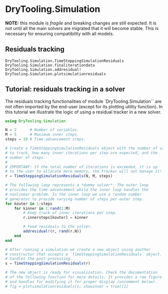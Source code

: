 # DryTooling.Simulation

**NOTE:** this module is *fragile* and breaking changes are still expected.
It is not until all the main solvers are migrated that it will become stable.
This is necessary for ensuring compatibility with all models.

## Residuals tracking

```@docs
DryTooling.Simulation.TimeSteppingSimulationResiduals
DryTooling.Simulation.finaliterationdata
DryTooling.Simulation.addresidual!
DryTooling.Simulation.plotsimulationresiduals
```

## Tutorial: residuals tracking in a solver

The residuals tracking functionalities of module `DryTooling.Simulation`` are not often imported by the end-user (except for its plotting utility function). In this tutorial we illustrate the logic of using a residual tracker in a new solver.

```julia
using DryTooling.Simulation

N = 2      # Number of variables.
M = 5      # Maximum inner steps.
steps = 10 # Time-advancement steps.

# Create a TimeSteppingSimulationResiduals object with the number of variables
# to track, how many inner iterations per step are expected, and the
# number of steps.
#
# IMPORTANT: If the total number of iterations is exceeded, it is up
# to the user to allocate more memory, the tracker will not manage it!
r = TimeSteppingSimulationResiduals(N, M, steps)

# The following loop represents a *dummy solver*. The outer loop
# provides the time-advancement while the inner loop handles the
# nonlinear problem. In the inner loop we use a random number
# generator to provide varying number of steps per outer step.
for kouter in 1:steps
    for kinner in 1:rand(2:M)
        # Keep track of inner iterations per step.
        r.innersteps[kouter] = kinner

        # Feed residuals to the solver.
        addresidual!(r, rand(r.N))
    end
end

# After running a simulation we create a new object using another
# constructor that accepts a `TimeSteppingSimulationResiduals` object. This
# handles the post-processing.
s = TimeSteppingSimulationResiduals(r)

# The new object is ready for visualization. Check the documentation
# of the following function for more details. It provides a raw figure
# and handles for modifying it for proper display (uncomment below).
# fig = plotsimulationresiduals(s; showinner = true)[1]
```
